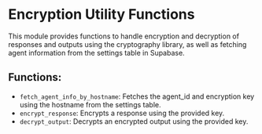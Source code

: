 # Encryption Utility Functions

This module provides functions to handle encryption and decryption of responses and outputs using the cryptography library, as well as fetching agent information from the settings table in Supabase.

## Functions:
* `fetch_agent_info_by_hostname`: Fetches the agent_id and encryption key using the hostname from the settings table.
* `encrypt_response`: Encrypts a response using the provided key.
* `decrypt_output`: Decrypts an encrypted output using the provided key.